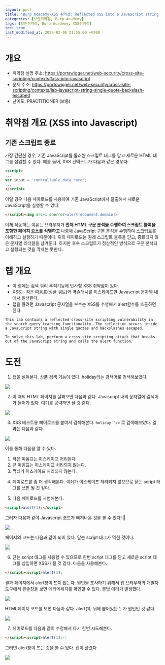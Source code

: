 ```yaml
---
layout: post
title: "Burp Academy-XSS 취약점: Reflected XSS into a JavaScript string with single quote and backslash escaped"
categories: [보안취약점, Burp Academy]
tags: [보안취약점, Burp Academy, XSS취약점]
toc: true
last_modified_at: 2025-02-06 21:55:00 +0900
---
```


# 개요
- 취약점 설명 주소: https://portswigger.net/web-security/cross-site-scripting/contexts#xss-into-javascript
- 문제 주소: https://portswigger.net/web-security/cross-site-scripting/contexts/lab-javascript-string-single-quote-backslash-escaped
- 난이도: PRACTITIONER (보통)


# 취약점 개요 (XSS into Javascript)

## 기존 스크립트 종료 
가장 간단한 경우, 기존 JavaScript를 둘러싼 스크립트 태그를 닫고 새로운 HTML 태그를 삽입할 수 있다. 예를 들어, XSS 컨텍스트가 다음과 같은 경우다:

```html
<script>
...
var input = 'controllable data here';
...
</script>
```

이럴 경우 다음 페이로드를 사용하여 기존 JavaScript에서 탈출해서 새로운 JavaScript를 실행할 수 있다.

```html
</script><img src=1 onerror=alert(document.domain)>
```

이게 작동하는 이유는 브라우저가 **먼저 HTML 구문 분석을 수행하여 스크립트 블록을 포함한 페이지 요소를 식별하고** 나중에 JavaScript 구문 분석을 수행하여 스크립트를 이해하고 실행하기 때문이다. 위의 페이로드는 원래 스크립트 블록을 닫고, 종료되지 않은 문자열 리터럴을 남겨둔다. 하지만 후속 스크립트가 정상적인 방식으로 구문 분석되고 실행되는 것을 막지는 못한다.


# 랩 개요
- 이 랩에는 검색 쿼리 추적기능에 반사형 XSS 취약점이 있다. 
- XSS는 작은 따옴표(싱글 쿼트)와 역슬래시를 이스케이프한 Javascript 문자열 내에서 발생한다. 
- 랩을 퓰려면 Javascript 문자열을 부수는 XSS를 수행해서 alert함수를 호출하면 된다. 


```
This lab contains a reflected cross-site scripting vulnerability in the search query tracking functionality. The reflection occurs inside a JavaScript string with single quotes and backslashes escaped.

To solve this lab, perform a cross-site scripting attack that breaks out of the JavaScript string and calls the alert function.
```

# 도전

1. 랩을 살펴본다. 상품 검색 기능이 있다. holiday라는 검색어로 검색해보았다. 

![](/images/burp-academy-xss-21-1.png)

2. 이 때의 HTML 페이지를 살펴보면 다음과 같다. Javascript 내의 문자열에 검색어가 들어가 있다. 여기를 공략하면 될 것 같다. 

![](/images/burp-academy-xss-21-2.png) 

3. XSS 테스트용 페이로드를 붙여서 검색해본다. `holiday'"/>` 로 검색해보았다. 결과는 다음과 같다. 
 
![](/images/burp-academy-xss-21-3.png)

이를 통해 다음을 알 수 있다. 

1) 작은 따옴표는 이스케이프 처리된다. 
2) 큰 따옴표는 이스케이프 처리되지 않는다.
3) 꺽쇠가 이스케이프 처리되지 않는다. 

4. 페이로드를 좀 더 생각해본다. 꺽쇠가 이스케이프 처리되지 않으므로 닫는 script 태그를 쓰면 될 것 같다. 

5. 다음 페이로드를 시험해본다. 

```html
<script>alert(1);</script>
```

그러자 다음과 같이 Javascript 코드가 삐져나온 것을 볼 수 있다! 🍕

![](/images/burp-academy-xss-21-4.png)

페이지의 코드는 다음과 같이 되어 있다. 닫는 script 태그가 먹힌 것이다. 

![](/images/burp-academy-xss-21-5.png)

6. 닫는 script 태그를 사용할 수 있으므로 한번 script 태그를 닫고 새로운 script 태그를 삽입하면 XSS가 될 것 같다. 다음을 사용해본다. 

```html
</script><script>alert(1);
```

결과 페이지에서 alert창이 뜨지 않는다. 원인을 조사하기 위해서 웹 브라우저의 개발자 도구에서 콘솔창을 보면 에러메세지를 확인할 수 있다. 문법 에러가 발생했다. 

![](/images/burp-academy-xss-21-6.png)

HTML페이지 코드를 보면 다음과 같다. alert(1); 뒤에 붙어있는 '; 가 원인인 것 같다. 

![](/images/burp-academy-xss-21-7.png)


7. 페이로드를 다음과 같이 수정해서 다시 한번 시도해본다. 

```html
</script><script>alert(1);//
```

그러면 alert창이 뜨는 것을 볼 수 있다. 랩이 풀렸다. 

![](/images/burp-academy-xss-21-success.png)